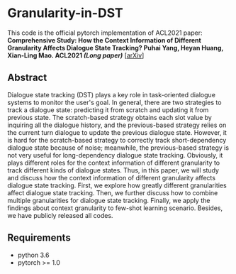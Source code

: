 # Granularity-in-DST

This code is the official pytorch implementation of ACL2021 paper: **Comprehensive Study: How the Context Information of Different Granularity Affects Dialogue State Tracking? Puhai Yang, Heyan Huang, Xian-Ling Mao. ACL2021 *(Long paper)***  [[arXiv](https://arxiv.org/abs/2105.03571)]

## Abstract
Dialogue state tracking (DST) plays a key role in task-oriented dialogue systems to monitor the user's goal. In general, there are two strategies to track a dialogue state: predicting it from scratch and updating it from previous state. The scratch-based strategy obtains each slot value by inquiring all the dialogue history, and the previous-based strategy relies on the current turn dialogue to update the previous dialogue state. However, it is hard for the scratch-based strategy to correctly track short-dependency dialogue state because of noise; meanwhile, the previous-based strategy is not very useful for long-dependency dialogue state tracking. Obviously, it plays different roles for the context information of different granularity to track different kinds of dialogue states. Thus, in this paper, we will study and discuss how the context information of different granularity affects dialogue state tracking. First, we explore how greatly different granularities affect dialogue state tracking. Then, we further discuss how to combine multiple granularities for dialogue state tracking. Finally, we apply the findings about context granularity to few-shot learning scenario. Besides, we have publicly released all codes.

## Requirements
* python 3.6
* pytorch >= 1.0